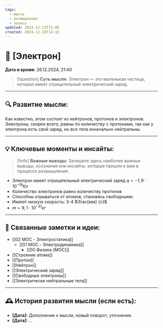 ```yaml
---
tags:
  - мысль
  - размышление
  - запись
updated: 2024-12-23T15:06
created: 2024-12-18T14:32
---
```


# 💭  [Электрон]

**Дата и время:** 26.12.2024, 21:40

> [!question] **Суть мысли:**
> Электрон — это маленькая частица, которая имеет отрицательный электрический заряд.

---

## 🔍 Развитие мысли:

Как известно, атом состоит из нейтронов, протонов и электронов.
Электроны, скорее всего, равны по количеству с протонами, так как у электрона есть свой заряд, но все тела изначально нейтральны.

---

## 💡 Ключевые моменты и инсайты:

> [!info] **Важные выводы:**
> Запишите здесь наиболее важные выводы, осознания или инсайты, которые пришли к вам в процессе размышления.

- Электрон имеет отрицательный электрический заряд $q=-1,6\cdot10^{-19} Кл$
- Количество электронов равно количеству протонов
- Способны отрываться от атомов, становясь свободными.
- Имеют низкую скорость: 3-4 $\frac{мм} {с}$
- $m=9,1\cdot10^{-31} кг$

---

## 🔄 Связанные заметки и идеи:

- [[02 MOC - Электростатика]]
	- [[01 MOC - Электродинамика]]
		- [[00 Физика (MOC)]]
- [[Строение атома]]
- [[Протон]]
- [[Нейтрон]]
- [[Электрический заряд]]
- [[Свободные электроны]]
- [[Электрически нейтральные тела]]



---

## 🕰️ История развития мысли (если есть):

* **[Дата]:**  Дополнение к мысли, новый поворот, уточнение.
* **[Дата]:**  ...


 

